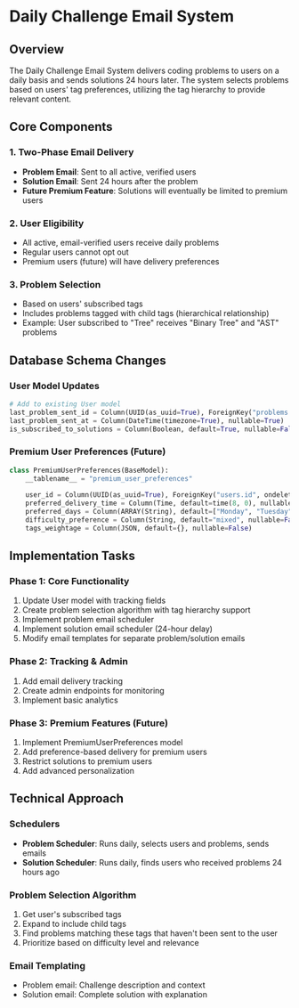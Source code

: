 # Daily Challenge Email System

## Overview
The Daily Challenge Email System delivers coding problems to users on a daily basis and sends solutions 24 hours later. The system selects problems based on users' tag preferences, utilizing the tag hierarchy to provide relevant content.

## Core Components

### 1. Two-Phase Email Delivery
- **Problem Email**: Sent to all active, verified users
- **Solution Email**: Sent 24 hours after the problem
- **Future Premium Feature**: Solutions will eventually be limited to premium users

### 2. User Eligibility
- All active, email-verified users receive daily problems
- Regular users cannot opt out
- Premium users (future) will have delivery preferences

### 3. Problem Selection
- Based on users' subscribed tags
- Includes problems tagged with child tags (hierarchical relationship)
- Example: User subscribed to "Tree" receives "Binary Tree" and "AST" problems

## Database Schema Changes

### User Model Updates
```python
# Add to existing User model
last_problem_sent_id = Column(UUID(as_uuid=True), ForeignKey("problems.id"), nullable=True)
last_problem_sent_at = Column(DateTime(timezone=True), nullable=True)
is_subscribed_to_solutions = Column(Boolean, default=True, nullable=False)
```

### Premium User Preferences (Future)
```python
class PremiumUserPreferences(BaseModel):
    __tablename__ = "premium_user_preferences"
    
    user_id = Column(UUID(as_uuid=True), ForeignKey("users.id", ondelete="CASCADE"), nullable=False)
    preferred_delivery_time = Column(Time, default=time(8, 0), nullable=False)
    preferred_days = Column(ARRAY(String), default=["Monday", "Tuesday", "Wednesday", "Thursday", "Friday"], nullable=False)
    difficulty_preference = Column(String, default="mixed", nullable=False)
    tags_weightage = Column(JSON, default={}, nullable=False)
```

## Implementation Tasks

### Phase 1: Core Functionality
1. Update User model with tracking fields
2. Create problem selection algorithm with tag hierarchy support
3. Implement problem email scheduler
4. Implement solution email scheduler (24-hour delay)
5. Modify email templates for separate problem/solution emails

### Phase 2: Tracking & Admin
1. Add email delivery tracking
2. Create admin endpoints for monitoring
3. Implement basic analytics

### Phase 3: Premium Features (Future)
1. Implement PremiumUserPreferences model
2. Add preference-based delivery for premium users
3. Restrict solutions to premium users
4. Add advanced personalization

## Technical Approach

### Schedulers
- **Problem Scheduler**: Runs daily, selects users and problems, sends emails
- **Solution Scheduler**: Runs daily, finds users who received problems 24 hours ago

### Problem Selection Algorithm
1. Get user's subscribed tags
2. Expand to include child tags
3. Find problems matching these tags that haven't been sent to the user
4. Prioritize based on difficulty level and relevance

### Email Templating
- Problem email: Challenge description and context
- Solution email: Complete solution with explanation
